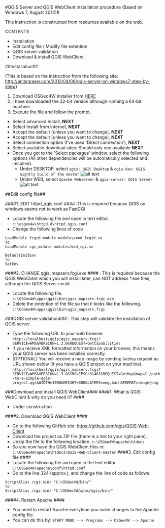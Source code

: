 #QGIS Server and QGIS WebClient installation procedure (Based on Windows 7, August 2014)#


This instruction is constructed from resources available on the web.

CONTENTS
* Installation
* Edit config file / Modify file extention
* QGIS server validation
* Download & install QGIS WebClient

##Installation##

(This is based on the instruction from the following site:
http://anitagraser.com/2012/04/06/qgis-server-on-windows7-step-by-step/)

1. Download OSGeo4W installer from [HERE]
2. I have downloaded the 32-bit version although running a 64-bit machine.
3. Execute the file and follow the prompt.
  - Select advanced Install, **NEXT**
  - Select Install from internet, **NEXT**
  - Accept the default (unless you want to change), **NEXT**
  - Accept the default (unless you want to change), **NEXT**
  - Select connection option (I've used 'Direct connection'), **NEXT**
  - Select available download sites: Should only one available **NEXT**
  - Once you get to the 'Select packages' window, select the following options (All other dependencies will be automatically selected and installed).
    - Under DESKTOP, select `qgis: QGIS Desktop` & `qgis-dev: QGIS nightly build of the master`
    ![alt text](https://cloud.githubusercontent.com/assets/8164012/3790271/e8c9bb06-1af4-11e4-9ee7-fa122374970e.png)
    - Under WEB, select `Apache Webserver` & `qgis-server: QGIS Server`
    ![alt text](https://cloud.githubusercontent.com/assets/8164012/3790272/eaf76838-1af4-11e4-9e37-f5f15b76eec8.png)

##Edit config file##

####1. EDIT httpd_qgis.conf ####
:This is required because QGIS on windows seems not to work as FastCGI<br/>
  * Locate the following file and open in text editor.<br/>
    `c:\osgeo4w\httpd.d\httpd_qgis.conf`<br/>
  * Change the following lines of code<br/>
```
LoadModule fcgid_module modules/mod_fcgid.so
to
LoadModule cgi_module modules/mod_cgi.so
```
```
DefaultInitEnv
to
SetEnv
```

####2. CHANGE qgis_mapserv.fcgi.exe ####
: This is required because the QGIS WebClient which you will install later, can NOT address *.exe files, although 	the QGIS Server could.<br/>
  * Locate the following file.<br/>
    `c:\OSGeo4W\apps\qgis\bin\qgis_mapserv.fcgi.exe`<br/>
  * Delete the extention of the file so that it looks like the following.<br/>
    `c:\OSGeo4W\apps\qgis\bin\qgis_mapserv.fcgi`

###QGIS server validation###
: This step will validate the installation of QGIS server.<br/>
  * Type the following URL to your web browser.<br/>
    `http://localhost/qgis/qgis_mapserv.fcgi?SERVICE=WMS&VERSION=1.3.0&REQUEST=GetCapabilities`
  * If you receive XML formatted information on your browser, this means your QGIS server has been installed correctly.<br/>
  * (OPTIONAL) You will receive a map image by sending `GetMap` request  as URL shown below (if you have a QGIS project on your machine).<br/>
    `http://localhost/qgis/qgis_mapserv.fcgi?SERVICE=WMS&VERSION=1.3.0&SRS=EPSG:31467&REQUEST=GetMap&map=C:/path-to-a-simple-qgis-project.qgs&WIDTH=1000&HEIGHT=800&LAYERS=weg,bach&FORMAT=image/png`
  
###Download and install QGIS WebClient###
####1. What is QGIS WebClient & why do you need it? ####
  * Under construction


####2. Download QGIS WebClient ####
  * Go to the following GitHub site: https://github.com/qgis/QGIS-Web-Client
  * Download the project as ZIP file (there is a link to your right pane).
  * Unzip the file to the following location.
    `c:\OSGeo4W\apache\htdocs`
  * So you now have the QGIS WebClient files in: <br/>
    `c:\OSGeo4W\apache\htdocs\QGIS-Web-Client-master`
####3. Edit config file ####
  * Locate the following file and open in the text editor.
    `C:\OSGeo4W\apache\conf\httpd.conf`
  * Go to the line 324 (approx.), and change the line of code as follows.
```
ScriptAlias /cgi-bin/ "C:\OSGeo4W/bin/"
to
ScriptAlias /cgi-bin/ "C:\OSGeo4W/apps/qgis/bin/"
```
####4. Restart Apache ####
  * You need to restart Apache everytime you make changes to the Apache config file.
  * You can do this by:
    `START MENU --> Programs --> OSGeo4W --> Apache`


[HERE]:https://www.qgis.org/en/site/forusers/download.html
